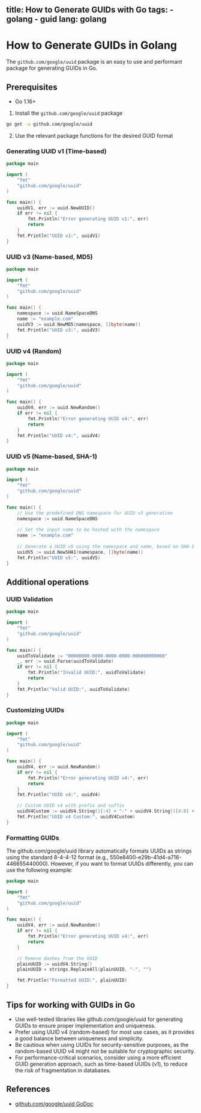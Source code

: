 title: How to Generate GUIDs with Go
tags:
    - golang
    - guid
lang: golang
---

# How to Generate GUIDs in Golang

The `github.com/google/uuid` package is an easy to use and performant package for generating GUIDs in Go.

## Prerequisites
- Go 1.16+

1. Install the `github.com/google/uuid` package
```bash
go get -u github.com/google/uuid
```
2. Use the relevant package functions for the desired GUID format


### Generating UUID v1 (Time-based)
```go
package main

import (
	"fmt"
	"github.com/google/uuid"
)

func main() {
	uuidV1, err := uuid.NewUUID()
	if err != nil {
		fmt.Println("Error generating UUID v1:", err)
		return
	}
	fmt.Println("UUID v1:", uuidV1)
}
```

### UUID v3 (Name-based, MD5)
```go
package main

import (
	"fmt"
	"github.com/google/uuid"
)

func main() {
	namespace := uuid.NameSpaceDNS
	name := "example.com"
	uuidV3 := uuid.NewMD5(namespace, []byte(name))
	fmt.Println("UUID v3:", uuidV3)
}
```

### UUID v4 (Random)
```go
package main

import (
	"fmt"
	"github.com/google/uuid"
)

func main() {
	uuidV4, err := uuid.NewRandom()
	if err != nil {
		fmt.Println("Error generating UUID v4:", err)
		return
	}
	fmt.Println("UUID v4:", uuidV4)
}
```

### UUID v5 (Name-based, SHA-1)
```go
package main

import (
	"fmt"
	"github.com/google/uuid"
)

func main() {
    // Use the predefined DNS namespace for UUID v5 generation
	namespace := uuid.NameSpaceDNS
    
    // Set the input name to be hashed with the namespace
	name := "example.com"
    
    // Generate a UUID v5 using the namespace and name, based on SHA-1 hashing
    uuidV5 := uuid.NewSHA1(namespace, []byte(name))
	fmt.Println("UUID v5:", uuidV5)
}
```

## Additional operations

### UUID Validation
```go
package main

import (
	"fmt"
	"github.com/google/uuid"
)

func main() {
	uuidToValidate := "00000000-0000-0000-0000-000000000000"
	_, err := uuid.Parse(uuidToValidate)
	if err != nil {
		fmt.Println("Invalid UUID:", uuidToValidate)
		return
	}
	fmt.Println("Valid UUID:", uuidToValidate)
}
```


### Customizing UUIDs
```go
package main

import (
	"fmt"
	"github.com/google/uuid"
)

func main() {
	uuidV4, err := uuid.NewRandom()
	if err != nil {
		fmt.Println("Error generating UUID v4:", err)
		return
	}
	fmt.Println("UUID v4:", uuidV4)

	// Custom UUID v4 with prefix and suffix
	uuidV4Custom := uuidV4.String()[:4] + "-" + uuidV4.String()[4:8] + "-" + uuidV4.String()[8:12] + "-" + uuidV4.String()[12:16] + "-" + uuidV4.String()[16:]
	fmt.Println("UUID v4 Custom:", uuidV4Custom)
}
```

### Formatting GUIDs
The github.com/google/uuid library automatically formats UUIDs as strings using the standard 8-4-4-12 format (e.g., 550e8400-e29b-41d4-a716-446655440000). However, if you want to format UUIDs differently, you can use the following example:

```go
package main

import (
	"fmt"
	"github.com/google/uuid"
)

func main() {
	uuidV4, err := uuid.NewRandom()
	if err != nil {
		fmt.Println("Error generating UUID v4:", err)
		return
	}

	// Remove dashes from the UUID
	plainUUID := uuidV4.String()
	plainUUID = strings.ReplaceAll(plainUUID, "-", "")

	fmt.Println("Formatted UUID:", plainUUID)
}
```

## Tips for working with GUIDs in Go
- Use well-tested libraries like github.com/google/uuid for generating GUIDs to ensure proper implementation and uniqueness.
- Prefer using UUID v4 (random-based) for most use cases, as it provides a good balance between uniqueness and simplicity.
- Be cautious when using UUIDs for security-sensitive purposes, as the random-based UUID v4 might not be suitable for cryptographic security.
- For performance-critical scenarios, consider using a more efficient GUID generation approach, such as time-based UUIDs (v1), to reduce the risk of fragmentation in databases.

## References
- [github.com/google/uuid GoDoc](https://pkg.go.dev/github.com/google/uuid)